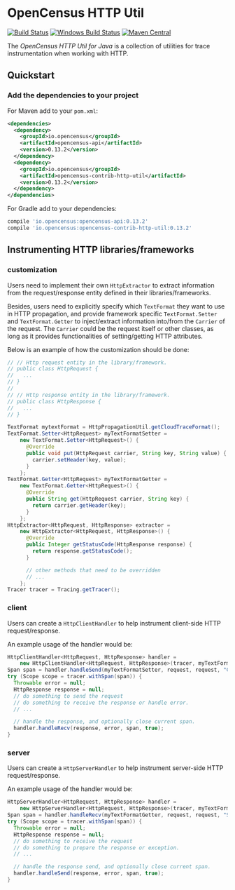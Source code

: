 # OpenCensus HTTP Util
[![Build Status][travis-image]][travis-url]
[![Windows Build Status][appveyor-image]][appveyor-url]
[![Maven Central][maven-image]][maven-url]

The *OpenCensus HTTP Util for Java* is a collection of utilities for trace instrumentation when
working with HTTP.

## Quickstart

### Add the dependencies to your project

For Maven add to your `pom.xml`:
```xml
<dependencies>
  <dependency>
    <groupId>io.opencensus</groupId>
    <artifactId>opencensus-api</artifactId>
    <version>0.13.2</version>
  </dependency>
  <dependency>
    <groupId>io.opencensus</groupId>
    <artifactId>opencensus-contrib-http-util</artifactId>
    <version>0.13.2</version>
  </dependency>
</dependencies>
```

For Gradle add to your dependencies:
```gradle
compile 'io.opencensus:opencensus-api:0.13.2'
compile 'io.opencensus:opencensus-contrib-http-util:0.13.2'
```

## Instrumenting HTTP libraries/frameworks

### customization

Users need to implement their own `HttpExtractor` to extract information from
the request/response entity defined in their libraries/frameworks.

Besides, users need to explicitly specify which `TextFormat` they want to use
in HTTP propagation, and provide framework specific `TextFormat.Setter` and
`TextFormat.Getter` to inject/extract information into/from the `Carrier` of the
request. The `Carrier` could be the request itself or other classes,
as long as it provides functionalities of setting/getting HTTP attributes.

Below is an example of how the customization should be done:

```java
// // Http request entity in the library/framework.
// public class HttpRequest {
//   ...
// }
//
// // Http response entity in the library/framework.
// public class HttpResponse {
//   ...
// }

TextFormat mytextFormat = HttpPropagationUtil.getCloudTraceFormat();
TextFormat.Setter<HttpRequest> myTextFormatSetter =
    new TextFormat.Setter<HttpRequest>() {
      @Override
      public void put(HttpRequest carrier, String key, String value) {
        carrier.setHeader(key, value);
      }
    };
TextFormat.Getter<HttpRequest> myTextFormatGetter =
    new TextFormat.Getter<HttpRequest>() {
      @Override
      public String get(HttpRequest carrier, String key) {
        return carrier.getHeader(key);
      }
    };
HttpExtractor<HttpRequest, HttpResponse> extractor =
    new HttpExtractor<HttpRequest, HttpResponse>() {
      @Override
      public Integer getStatusCode(HttpResponse response) {
        return response.getStatusCode();
      }

      // other methods that need to be overridden
      // ...
    };
Tracer tracer = Tracing.getTracer();
```

### client

Users can create a `HttpClientHandler` to help instrument client-side HTTP request/response.

An example usage of the handler would be:

```java
HttpClientHandler<HttpRequest, HttpResponse> handler =
    new HttpClientHandler<HttpRequest, HttpResponse>(tracer, myTextFormat, extractor);
Span span = handler.handleSend(myTextFormatSetter, request, request, "Client.send");
try (Scope scope = tracer.withSpan(span)) {
  Throwable error = null;
  HttpResponse response = null;
  // do something to send the request
  // do something to receive the response or handle error.
  // ...

  // handle the response, and optionally close current span.
  handler.handleRecv(response, error, span, true);
}
```

### server

Users can create a `HttpServerHandler` to help instrument server-side HTTP request/response.

An example usage of the handler would be:

```java
HttpServerHandler<HttpRequest, HttpResponse> handler =
    new HttpServerHandler<HttpRequest, HttpResponse>(tracer, myTextFormat, extractor);
Span span = handler.handleRecv(myTextFormatGetter, request, request, "Server.recv");
try (Scope scope = tracer.withSpan(span)) {
  Throwable error = null;
  HttpResponse response = null;
  // do something to receive the request
  // do something to prepare the response or exception.
  // ...

  // handle the response send, and optionally close current span.
  handler.handleSend(response, error, span, true);
}
```

[travis-image]: https://travis-ci.org/census-instrumentation/opencensus-java.svg?branch=master
[travis-url]: https://travis-ci.org/census-instrumentation/opencensus-java
[appveyor-image]: https://ci.appveyor.com/api/projects/status/hxthmpkxar4jq4be/branch/master?svg=true
[appveyor-url]: https://ci.appveyor.com/project/opencensusjavateam/opencensus-java/branch/master
[maven-image]: https://maven-badges.herokuapp.com/maven-central/io.opencensus/opencensus-contrib-grpc-util/badge.svg
[maven-url]: https://maven-badges.herokuapp.com/maven-central/io.opencensus/opencensus-contrib-grpc-util
[grpc-url]: https://github.com/grpc/grpc-java
